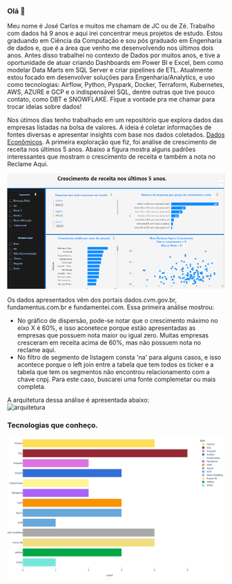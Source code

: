 ### Olá 👋
Meu nome é José Carlos e muitos me chamam de JC ou de Zé. Trabalho com dados há 9 anos e aqui irei concentrar meus projetos de estudo. Estou graduando em Ciência da Computação e sou pós graduado em Engenharia de dados e, que é a área que venho me desenvolvendo nos últimos dois anos. Antes disso trabalhei no contexto de Dados por muitos anos, e tive a oportunidade de atuar criando Dashboards em Power BI e Excel, bem como modelar Data Marts em SQL Server e criar pipelines de ETL. Atualmente estou focado em desenvolver soluções para Engenharia/Analytics, e uso como tecnologias: Airflow, Python, Pyspark, Docker, Terraform, Kubernetes, AWS, AZURE e GCP e o indispensável SQL, dentre outras que tive pouco contato, como DBT e SNOWFLAKE.
Fique a vontade pra me chamar para trocar ideias sobre dados! <br>

Nos útimos dias tenho trabalhado em um repositório que explora dados das empresas listadas na bolsa de valores. A ideia é coletar informações de fontes diversas e apresentar insights com base nos dados coletados. [Dados Econômicos](https://github.com/josecarlos-dataengineer/DataLakehouse_Dados_Economicos).
A primeira exploração que fiz, foi análise de crescimento de receita nos últimos 5 anos. Abaixo a figura mostra alguns padrões interessantes que mostram o crescimento de receita e também a nota no Reclame Aqui. <br>

![PowerBI](https://github.com/josecarlos-dataengineer/DataLakehouse_Dados_Economicos/blob/main/SQL/imagens/primeira_analise.png) <br>

Os dados apresentados vêm dos portais dados.cvm.gov.br, fundamentus.com.br e fundamentei.com.
Essa primeira análise mostrou:
* No gráfico de dispersão, pode-se notar que o crescimento máximo no eixo X é 60%, e isso aconetece porque estão apresentadas as empresas que possuem nota maior ou igual zero. Muitas empresas cresceram em receita acima de 60%, mas não possuem nota no reclame aqui.
* No filtro de segmento de listagem consta 'na' para alguns casos, e isso acontece porque o left join entre a tabela que tem todos os ticker e a tabela que tem os segmentos não encontrou relacionamento com a chave cnpj. Para este caso, buscarei uma fonte complemetar ou mais completa.

A arquitetura dessa análise é apresentada abaixo: <br>
![arquitetura](https://github.com/josecarlos-dataengineer/DataLakehouse_Dados_Economicos/blob/main/imagens/arquitetura_an%C3%A1lise.PNG) <br>

### Tecnologias que conheço.
![Skills](https://github.com/JC3008/DataEngineering_Kubernetes/blob/dev/images/Skills.PNG)




<!--
**josecarlos-dataengineer/josecarlos-dataengineer** is a ✨ _special_ ✨ repository because its `README.md` (this file) appears on your GitHub profile.

Here are some ideas to get you started:

- 🔭 I’m currently working on ...
- 🌱 I’m currently learning ...
- 👯 I’m looking to collaborate on ...
- 🤔 I’m looking for help with ...
- 💬 Ask me about ...
- 📫 How to reach me: ...
- 😄 Pronouns: ...
- ⚡ Fun fact: ...
-->
